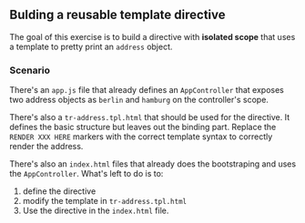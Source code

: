## Bulding a reusable template directive

The goal of this exercise is to build a directive with **isolated scope** that uses a template to pretty print an `address` object.

### Scenario

There's an `app.js` file that already defines an `AppController` that exposes two address objects as `berlin` and `hamburg` on the controller's scope.

There's also a `tr-address.tpl.html` that should be used for the directive. It defines the basic structure but leaves out the binding part. Replace the `RENDER XXX HERE` markers with the correct template syntax to correctly render the address.

There's also an `index.html` files that already does the bootstraping and uses the `AppController`. What's left to do is to:

1. define the directive
2. modify the template in `tr-address.tpl.html`
3. Use the directive in the `index.html` file.